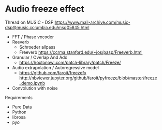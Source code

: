 # Audio freeze effect

Thread on MUSIC - DSP
https://www.mail-archive.com/music-dsp@music.columbia.edu/msg05845.html



* FFT / Phase vocoder
* Reeverb
  * Schroeder allpass
  * Freeverb https://ccrma.stanford.edu/~jos/pasp/Freeverb.html
* Granular / Overlap And Add
  * https://hoxtonowl.com/patch-library/patch/Freeze/
* Audio extrapolation / Autoregressive model
  * https://github.com/faroit/freezefx  http://nbviewer.jupyter.org/github/faroit/pyfreeze/blob/master/freeze_demo.ipynb 
* Convolution with noise

Requirements

- Pure Data
- Python 
- librosa
- pyo
